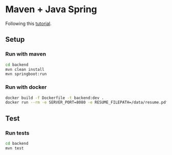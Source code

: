 # Maven + Java Spring

Following this [tutorial](https://spring.io/guides/gs/spring-boot).

## Setup

### Run with maven

```bash
cd backend
mvn clean install
mvn springboot:run
```

### Run with docker

```bash
docker build -f Dockerfile -t backend:dev .
docker run --rm -e SERVER_PORT=8080 -e RESUME_FILEPATH=/data/resume.pdf -v ../data:/data -p 8080:8080 --name backend_dev backend:dev
```

## Test

### Run tests

```bash
cd backend
mvn test
```
